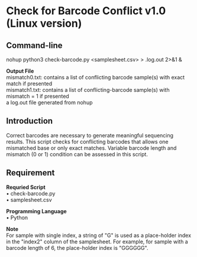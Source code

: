 # Check for Barcode Conflict v1.0 (Linux version)

## Command-line
nohup python3 check-barcode.py <samplesheet.csv> > <filename>.log.out 2>&1 & <br>

**Output File** <br>
mismatch0.txt: contains a list of conflicting barcode sample(s) with exact match if presented <br>
mismatch1.txt: contains a list of conflicting-barcode sample(s) with mismatch = 1 if presented <br>
a log.out file generated from nohup

## Introduction
Correct barcodes are necessary to generate meaningful sequencing results.  This script checks for conflicting barcodes that allows one mismatched base or only exact matches.  Variable barcode length and mismatch (0 or 1) condition can be assessed in this script. <br>

## Requirement
**Requried Script** <br>
• check-barcode.py <br>
• samplesheet.csv <br>

**Programming Language** <br>
• Python <br>

**Note** <br>
For sample with single index, a string of "G" is used as a place-holder index in the "index2" column of the samplesheet.  For example, for sample with a barcode length of 6, the place-holder index is "GGGGGG".

